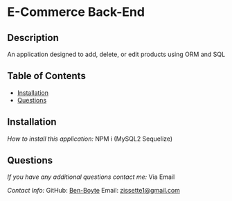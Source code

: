 # E-Commerce Back-End
## Description
An application designed to add, delete, or edit products using ORM and SQL

## Table of Contents
  * [Installation](#installation)
  * [Questions](#questions)

## Installation
    
  _How to install this application:_
  NPM i (MySQL2 Sequelize)
      
## Questions

  _If you have any additional questions contact me:_
  Via Email

  _Contact Info:_
  GitHub: [Ben-Boyte](https://github.com/Ben-Boyte)
  Email: [zissette1@gmail.com](mailto:zissette1@gmail.com)
    
